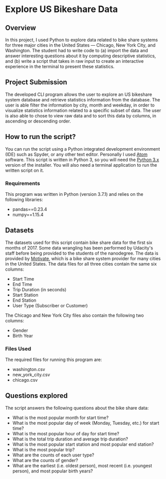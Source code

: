 # Explore US Bikeshare Data

## Overview
In this project, I used Python to explore data related to bike share systems for three major cities in the United States — Chicago, New York City, and Washington. The student had to write code to (a) import the data and answer interesting questions about it by computing descriptive statistics, and (b) write a script that takes in raw input to create an interactive experience in the terminal to present these statistics.

## Project Submission
The developed CLI program allows the user to explore an US bikeshare system database and retrieve statistics information from the database. The user is able filter the information by city, month and weekday, in order to visualize statistics information related to a specific subset of data. The user is also able to chose to view raw data and to sort this data by columns, in ascending or descending order.

## How to run the script?
You can run the script using a Python integrated development environment (IDE) such as Spyder, or any other text editor. Personally I used [Atom](https://atom.io/) software. This script is written in Python 3, so you will need the [Python 3.x](https://www.python.org/downloads/) version of the installer. You will also need a terminal application to run the written script on it.

### Requirements
This program was written in Python (version 3.7.1) and relies on the following libraries:
* pandas==0.23.4
* numpy==1.15.4

## Datasets
The datasets used for this script contain bike share data for the first six months of 2017. Some data wrangling has been performed by Udacity's staff before being provided to the students of the nanodegree. The data is provided by [Motivate](https://www.motivateco.com/), which is a bike share system provider for many cities in the United States. The data files for all three cities contain the same six columns:
- Start Time
- End Time
- Trip Duration (in seconds)
- Start Station
- End Station
- User Type (Subscriber or Customer)

The Chicago and New York City files also contain the following two columns:
- Gender
- Birth Year

### Files Used

The required files for running this program are: 
* washington.csv
* new_york_city.csv
* chicago.csv

## Questions explored
The script answers the following questions about the bike share data:
* What is the most popular month for start time?
* What is the most popular day of week (Monday, Tuesday, etc.) for start time?
* What is the most popular hour of day for start time?
* What is the total trip duration and average trip duration?
* What is the most popular start station and most popular end station?
* What is the most popular trip?
* What are the counts of each user type?
* What are the counts of gender?
* What are the earliest (i.e. oldest person), most recent (i.e. youngest person), and most popular birth years?

